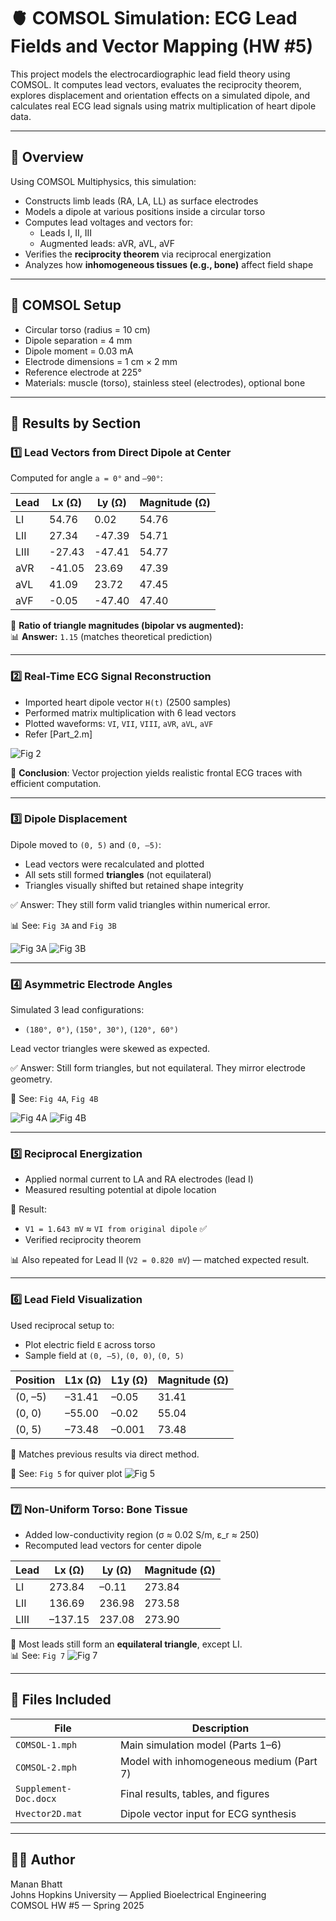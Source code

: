 # 🫀 COMSOL Simulation: ECG Lead Fields and Vector Mapping (HW #5)

This project models the electrocardiographic lead field theory using COMSOL. It computes lead vectors, evaluates the reciprocity theorem, explores displacement and orientation effects on a simulated dipole, and calculates real ECG lead signals using matrix multiplication of heart dipole data.

---

## 📘 Overview

Using COMSOL Multiphysics, this simulation:
- Constructs limb leads (RA, LA, LL) as surface electrodes
- Models a dipole at various positions inside a circular torso
- Computes lead voltages and vectors for:
  - Leads I, II, III
  - Augmented leads: aVR, aVL, aVF
- Verifies the **reciprocity theorem** via reciprocal energization
- Analyzes how **inhomogeneous tissues (e.g., bone)** affect field shape

---

## 🔧 COMSOL Setup

- Circular torso (radius = 10 cm)
- Dipole separation = 4 mm
- Dipole moment = 0.03 mA
- Electrode dimensions = 1 cm × 2 mm
- Reference electrode at 225°
- Materials: muscle (torso), stainless steel (electrodes), optional bone

---

## 🧪 Results by Section

### 1️⃣ Lead Vectors from Direct Dipole at Center

Computed for angle `a = 0°` and `–90°`:

| Lead | Lx (Ω) | Ly (Ω) | Magnitude (Ω) |
|------|--------|--------|----------------|
| LI   | 54.76  | 0.02   | 54.76          |
| LII  | 27.34  | -47.39 | 54.71          |
| LIII | -27.43 | -47.41 | 54.77          |
| aVR  | -41.05 | 23.69  | 47.39          |
| aVL  | 41.09  | 23.72  | 47.45          |
| aVF  | -0.05  | -47.40 | 47.40          |

📐 **Ratio of triangle magnitudes (bipolar vs augmented):**  
📊 **Answer:** `1.15` (matches theoretical prediction)

---

### 2️⃣ Real-Time ECG Signal Reconstruction

- Imported heart dipole vector `H(t)` (2500 samples)
- Performed matrix multiplication with 6 lead vectors
- Plotted waveforms: `VI`, `VII`, `VIII`, `aVR`, `aVL`, `aVF`
- Refer [Part_2.m] 

![Fig 2](assets/fig2.jpg)

🧠 **Conclusion**: Vector projection yields realistic frontal ECG traces with efficient computation.

---

### 3️⃣ Dipole Displacement

Dipole moved to `(0, 5)` and `(0, –5)`:

- Lead vectors were recalculated and plotted
- All sets still formed **triangles** (not equilateral)
- Triangles visually shifted but retained shape integrity

✅ Answer: They still form valid triangles within numerical error.

📊 See: `Fig 3A` and `Fig 3B`

![Fig 3A](assets/fig3A.png)
![Fig 3B](assets/fig3B.png)

---

### 4️⃣ Asymmetric Electrode Angles

Simulated 3 lead configurations:
- `(180°, 0°)`, `(150°, 30°)`, `(120°, 60°)`

Lead vector triangles were skewed as expected.

✅ Answer: Still form triangles, but not equilateral. They mirror electrode geometry.

📐 See: `Fig 4A`, `Fig 4B`

![Fig 4A](assets/fig4A.png)
![Fig 4B](assets/fig4B.png)

---

### 5️⃣ Reciprocal Energization

- Applied normal current to LA and RA electrodes (lead I)
- Measured resulting potential at dipole location

🧪 Result:
- `V1 = 1.643 mV` ≈ `VI from original dipole` ✅  
- Verified reciprocity theorem

📊 Also repeated for Lead II (`V2 = 0.820 mV`) — matched expected result.

---

### 6️⃣ Lead Field Visualization

Used reciprocal setup to:
- Plot electric field `E` across torso
- Sample field at `(0, –5)`, `(0, 0)`, `(0, 5)`

| Position | L1x (Ω) | L1y (Ω) | Magnitude (Ω) |
|----------|--------|--------|----------------|
| (0, –5)  | –31.41 | –0.05  | 31.41          |
| (0, 0)   | –55.00 | –0.02  | 55.04          |
| (0, 5)   | –73.48 | –0.001 | 73.48          |

🧠 Matches previous results via direct method.

📍 See: `Fig 5` for quiver plot
![Fig 5](assets/fig5.png)

---

### 7️⃣ Non-Uniform Torso: Bone Tissue

- Added low-conductivity region (σ ≈ 0.02 S/m, ε_r ≈ 250)
- Recomputed lead vectors for center dipole

| Lead | Lx (Ω) | Ly (Ω) | Magnitude (Ω) |
|------|--------|--------|----------------|
| LI   | 273.84 | –0.11  | 273.84         |
| LII  | 136.69 | 236.98 | 273.58         |
| LIII | –137.15| 237.08 | 273.90         |

🧠 Most leads still form an **equilateral triangle**, except LI.  
📊 See: `Fig 7`
![Fig 7](assets/fig7.png)

---

## 📂 Files Included

| File | Description |
|------|-------------|
| `COMSOL-1.mph` | Main simulation model (Parts 1–6) |
| `COMSOL-2.mph` | Model with inhomogeneous medium (Part 7) |
| `Supplement-Doc.docx` | Final results, tables, and figures |
| `Hvector2D.mat` | Dipole vector input for ECG synthesis |

---

## 👨‍🔬 Author

Manan Bhatt  
Johns Hopkins University — Applied Bioelectrical Engineering  
COMSOL HW #5 — Spring 2025

